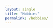 ```yaml
---
layout: single
title: "Hobbies"
permalink: /hobbies/
---
```




<div id="hobbies-flowchart"
     class="w-full rounded-2xl shadow-lg border border-gray-200 dark:border-gray-700"
     style="
        min-height: 100vh;
        height:100%;
        width:100vw;
        margin-left:calc(50% - 50vw);
     ">
</div>